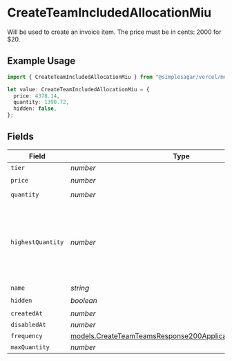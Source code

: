# CreateTeamIncludedAllocationMiu

Will be used to create an invoice item. The price must be in cents: 2000 for $20.

## Example Usage

```typescript
import { CreateTeamIncludedAllocationMiu } from "@simplesagar/vercel/models/createteamop.js";

let value: CreateTeamIncludedAllocationMiu = {
  price: 4378.14,
  quantity: 1390.72,
  hidden: false,
};
```

## Fields

| Field                                                                                                                        | Type                                                                                                                         | Required                                                                                                                     | Description                                                                                                                  |
| ---------------------------------------------------------------------------------------------------------------------------- | ---------------------------------------------------------------------------------------------------------------------------- | ---------------------------------------------------------------------------------------------------------------------------- | ---------------------------------------------------------------------------------------------------------------------------- |
| `tier`                                                                                                                       | *number*                                                                                                                     | :heavy_minus_sign:                                                                                                           | N/A                                                                                                                          |
| `price`                                                                                                                      | *number*                                                                                                                     | :heavy_check_mark:                                                                                                           | N/A                                                                                                                          |
| `quantity`                                                                                                                   | *number*                                                                                                                     | :heavy_check_mark:                                                                                                           | N/A                                                                                                                          |
| `highestQuantity`                                                                                                            | *number*                                                                                                                     | :heavy_minus_sign:                                                                                                           | The highest quantity in the current period. Used to render the correct enable/disable UI for add-ons.                        |
| `name`                                                                                                                       | *string*                                                                                                                     | :heavy_minus_sign:                                                                                                           | N/A                                                                                                                          |
| `hidden`                                                                                                                     | *boolean*                                                                                                                    | :heavy_check_mark:                                                                                                           | N/A                                                                                                                          |
| `createdAt`                                                                                                                  | *number*                                                                                                                     | :heavy_minus_sign:                                                                                                           | N/A                                                                                                                          |
| `disabledAt`                                                                                                                 | *number*                                                                                                                     | :heavy_minus_sign:                                                                                                           | N/A                                                                                                                          |
| `frequency`                                                                                                                  | [models.CreateTeamTeamsResponse200ApplicationJSONFrequency](../models/createteamteamsresponse200applicationjsonfrequency.md) | :heavy_minus_sign:                                                                                                           | N/A                                                                                                                          |
| `maxQuantity`                                                                                                                | *number*                                                                                                                     | :heavy_minus_sign:                                                                                                           | N/A                                                                                                                          |